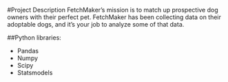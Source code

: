 #Project Description
FetchMaker’s mission is to match up prospective dog owners with their perfect pet. FetchMaker has been collecting data on their adoptable dogs, and it’s your job to analyze some of that data.

##Python libraries:
- Pandas
- Numpy
- Scipy
- Statsmodels